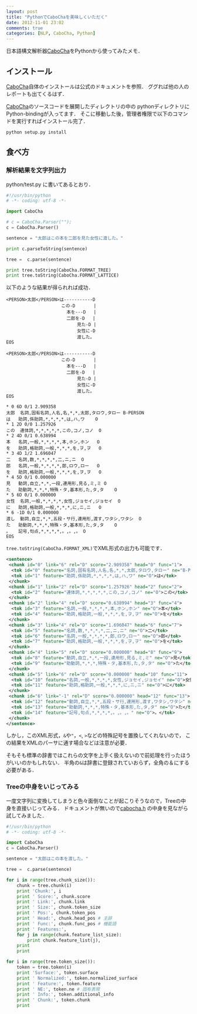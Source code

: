 ```yaml
---
layout: post
title: "PythonでCaboChaを美味しくいただく"
date: 2012-11-01 23:02
comments: true
categories: [NLP, CaboCha, Python]
---
```


日本語構文解析器[CaboCha][]をPythonから使ってみたメモ．

<!-- More -->

## インストール

[CaboCha][]自体のインストールは公式のドキュメントを参照．
ググれば他の人のレポートも出てくるはず．

[CaboCha][]のソースコードを展開したディレクトリの中の
pythonディレクトリにPython-bindingが入ってます．
そこに移動した後，管理者権限で以下のコマンドを実行すればインストール完了．

``` bash
python setup.py install
```

## 食べ方

### 解析結果を文字列出力

python/test.py に書いてあるとおり．

``` python test.py http://code.google.com/p/cabocha/source/browse/trunk/python/test.py
#!/usr/bin/python
# -*- coding: utf-8 -*-

import CaboCha

# c = CaboCha.Parser("");
c = CaboCha.Parser()

sentence = "太郎はこの本を二郎を見た女性に渡した。"

print c.parseToString(sentence)

tree =  c.parse(sentence)

print tree.toString(CaboCha.FORMAT_TREE)
print tree.toString(CaboCha.FORMAT_LATTICE)
```

以下のような結果が得られれば成功．

``` plain
<PERSON>太郎</PERSON>は-----------D
                     この-D       |
                       本を---D   |
                       二郎を-D   |
                           見た-D |
                           女性に-D
                           渡した。
EOS

<PERSON>太郎</PERSON>は-----------D
                     この-D       |
                       本を---D   |
                       二郎を-D   |
                           見た-D |
                           女性に-D
                           渡した。
EOS

* 0 6D 0/1 2.909358
太郎	名詞,固有名詞,人名,名,*,*,太郎,タロウ,タロー	B-PERSON
は	助詞,係助詞,*,*,*,*,は,ハ,ワ	O
* 1 2D 0/0 1.257926
この	連体詞,*,*,*,*,*,この,コノ,コノ	O
* 2 4D 0/1 0.638994
本	名詞,一般,*,*,*,*,本,ホン,ホン	O
を	助詞,格助詞,一般,*,*,*,を,ヲ,ヲ	O
* 3 4D 1/2 1.696047
二	名詞,数,*,*,*,*,二,ニ,ニ	O
郎	名詞,一般,*,*,*,*,郎,ロウ,ロー	O
を	助詞,格助詞,一般,*,*,*,を,ヲ,ヲ	O
* 4 5D 0/1 0.000000
見	動詞,自立,*,*,一段,連用形,見る,ミ,ミ	O
た	助動詞,*,*,*,特殊・タ,基本形,た,タ,タ	O
* 5 6D 0/1 0.000000
女性	名詞,一般,*,*,*,*,女性,ジョセイ,ジョセイ	O
に	助詞,格助詞,一般,*,*,*,に,ニ,ニ	O
* 6 -1D 0/1 0.000000
渡し	動詞,自立,*,*,五段・サ行,連用形,渡す,ワタシ,ワタシ	O
た	助動詞,*,*,*,特殊・タ,基本形,た,タ,タ	O
。	記号,句点,*,*,*,*,。,。,。	O
EOS
```

`tree.toString(CaboCha.FORMAT_XML)`でXML形式の出力も可能です．

``` xml
<sentence>
 <chunk id="0" link="6" rel="D" score="2.909358" head="0" func="1">
  <tok id="0" feature="名詞,固有名詞,人名,名,*,*,太郎,タロウ,タロー" ne="B-PERSON">太郎</tok>
  <tok id="1" feature="助詞,係助詞,*,*,*,*,は,ハ,ワ" ne="O">は</tok>
 </chunk>
 <chunk id="1" link="2" rel="D" score="1.257926" head="2" func="2">
  <tok id="2" feature="連体詞,*,*,*,*,*,この,コノ,コノ" ne="O">この</tok>
 </chunk>
 <chunk id="2" link="4" rel="D" score="0.638994" head="3" func="4">
  <tok id="3" feature="名詞,一般,*,*,*,*,本,ホン,ホン" ne="O">本</tok>
  <tok id="4" feature="助詞,格助詞,一般,*,*,*,を,ヲ,ヲ" ne="O">を</tok>
 </chunk>
 <chunk id="3" link="4" rel="D" score="1.696047" head="6" func="7">
  <tok id="5" feature="名詞,数,*,*,*,*,二,ニ,ニ" ne="O">二</tok>
  <tok id="6" feature="名詞,一般,*,*,*,*,郎,ロウ,ロー" ne="O">郎</tok>
  <tok id="7" feature="助詞,格助詞,一般,*,*,*,を,ヲ,ヲ" ne="O">を</tok>
 </chunk>
 <chunk id="4" link="5" rel="D" score="0.000000" head="8" func="9">
  <tok id="8" feature="動詞,自立,*,*,一段,連用形,見る,ミ,ミ" ne="O">見</tok>
  <tok id="9" feature="助動詞,*,*,*,特殊・タ,基本形,た,タ,タ" ne="O">た</tok>
 </chunk>
 <chunk id="5" link="6" rel="D" score="0.000000" head="10" func="11">
  <tok id="10" feature="名詞,一般,*,*,*,*,女性,ジョセイ,ジョセイ" ne="O">女性</tok>
  <tok id="11" feature="助詞,格助詞,一般,*,*,*,に,ニ,ニ" ne="O">に</tok>
 </chunk>
 <chunk id="6" link="-1" rel="D" score="0.000000" head="12" func="13">
  <tok id="12" feature="動詞,自立,*,*,五段・サ行,連用形,渡す,ワタシ,ワタシ" ne="O">渡し</tok>
  <tok id="13" feature="助動詞,*,*,*,特殊・タ,基本形,た,タ,タ" ne="O">た</tok>
  <tok id="14" feature="記号,句点,*,*,*,*,。,。,。" ne="O">。</tok>
 </chunk>
</sentence>
```

しかし，このXML形式，`&`や`"`，`<`, `>`などの特殊記号を置換してくれないので，
この結果をXMLのパーサに通す場合などは注意が必要．

そもそも標準の辞書ではこれらの文字を上手く扱えないので前処理を行ったほうがいいのかもしれない．
半角の`&`は辞書に登録されていおらず，全角の＆にする必要がある．


### Treeの中身をいじってみる

一度文字列に変換してしまうと色々面倒なことが起こりそうなので，Treeの中身を直接いじってみる．
ドキュメントが無いので[cabocha.h](http://code.google.com/p/cabocha/source/browse/trunk/src/cabocha.h)
の中身を見ながら試してみました．

``` python
#!/usr/bin/python
# -*- coding: utf-8 -*-

import CaboCha
c = CaboCha.Parser()

sentence = "太郎はこの本を渡した。"

tree =  c.parse(sentence)

for i in range(tree.chunk_size()):
    chunk = tree.chunk(i)
    print 'Chunk:', i
    print ' Score:', chunk.score
    print ' Link:', chunk.link
    print ' Size:', chunk.token_size
    print ' Pos:', chunk.token_pos
    print ' Head:', chunk.head_pos # 主辞
    print ' Func:', chunk.func_pos # 機能語
    print ' Features:',
    for j in range(chunk.feature_list_size):
        print chunk.feature_list(j),
    print
    print

for i in range(tree.token_size()):
    token = tree.token(i)
    print 'Surface:', token.surface
    print ' Normalized:', token.normalized_surface
    print ' Feature:', token.feature
    print ' NE:', token.ne # 固有表現
    print ' Info:', token.additional_info
    print ' Chunk:', token.chunk
    print
```

[CaboCha]: http://code.google.com/p/cabocha/
